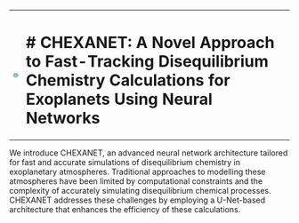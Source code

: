 <table>
  <tr>
    <td>
      <img src="Figures/logo_chexanet.png" alt="CHEXANET Logo" width="50">
    </td>
    <td>
      <h1># CHEXANET: A Novel Approach to Fast-Tracking Disequilibrium Chemistry Calculations for Exoplanets Using Neural Networks</h1>
    </td>
  </tr>
</table>

We introduce CHEXANET, an advanced neural network architecture tailored for fast and accurate simulations of disequilibrium chemistry in exoplanetary atmospheres. Traditional approaches to modelling these atmospheres have been limited by computational constraints and the complexity of accurately simulating disequilibrium chemical processes. CHEXANET addresses these challenges by employing a U-Net-based architecture that enhances the efficiency of these calculations.
